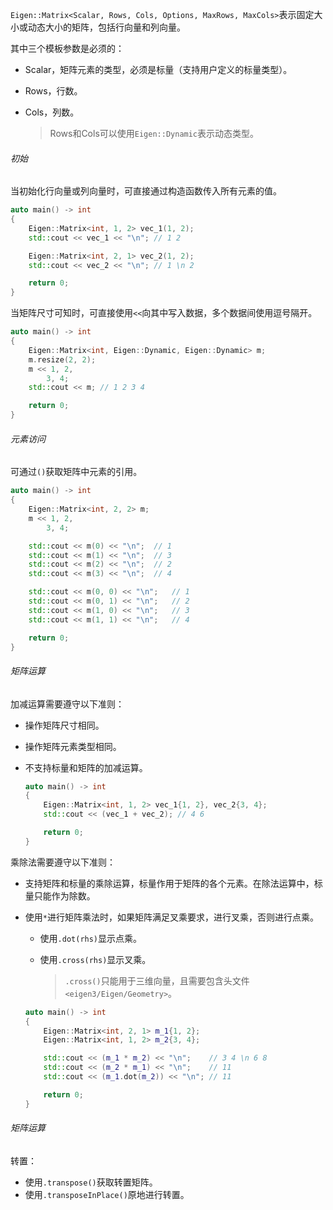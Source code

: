 `Eigen::Matrix<Scalar, Rows, Cols, Options, MaxRows, MaxCols>`表示固定大小或动态大小的矩阵，包括行向量和列向量。

其中三个模板参数是必须的：

* Scalar，矩阵元素的类型，必须是标量（支持用户定义的标量类型）。

* Rows，行数。

* Cols，列数。

  > Rows和Cols可以使用`Eigen::Dynamic`表示动态类型。

###### 初始

当初始化行向量或列向量时，可直接通过构造函数传入所有元素的值。

```cpp
auto main() -> int
{
    Eigen::Matrix<int, 1, 2> vec_1(1, 2);
    std::cout << vec_1 << "\n"; // 1 2

    Eigen::Matrix<int, 2, 1> vec_2(1, 2);
    std::cout << vec_2 << "\n"; // 1 \n 2

    return 0;
}
```

当矩阵尺寸可知时，可直接使用`<<`向其中写入数据，多个数据间使用逗号隔开。

```cpp
auto main() -> int
{
    Eigen::Matrix<int, Eigen::Dynamic, Eigen::Dynamic> m;
    m.resize(2, 2);
    m << 1, 2,
        3, 4;
    std::cout << m; // 1 2 3 4

    return 0;
}
```

###### 元素访问

可通过`()`获取矩阵中元素的引用。

```cpp
auto main() -> int
{
    Eigen::Matrix<int, 2, 2> m;
    m << 1, 2,
        3, 4;

    std::cout << m(0) << "\n";  // 1
    std::cout << m(1) << "\n";  // 3
    std::cout << m(2) << "\n";  // 2
    std::cout << m(3) << "\n";  // 4

    std::cout << m(0, 0) << "\n";   // 1
    std::cout << m(0, 1) << "\n";   // 2
    std::cout << m(1, 0) << "\n";   // 3
    std::cout << m(1, 1) << "\n";   // 4

    return 0;
}
```

###### 矩阵运算

加减运算需要遵守以下准则：

* 操作矩阵尺寸相同。

* 操作矩阵元素类型相同。

* 不支持标量和矩阵的加减运算。

  ```cpp
  auto main() -> int
  {
      Eigen::Matrix<int, 1, 2> vec_1{1, 2}, vec_2{3, 4};
      std::cout << (vec_1 + vec_2); // 4 6
  
      return 0;
  }
  ```

乘除法需要遵守以下准则：

* 支持矩阵和标量的乘除运算，标量作用于矩阵的各个元素。在除法运算中，标量只能作为除数。

* 使用`*`进行矩阵乘法时，如果矩阵满足叉乘要求，进行叉乘，否则进行点乘。
  * 使用`.dot(rhs)`显示点乘。
  
  * 使用`.cross(rhs)`显示叉乘。
  
    > `.cross()`只能用于三维向量，且需要包含头文件`<eigen3/Eigen/Geometry>`。
  
  ```cpp
  auto main() -> int
  {
      Eigen::Matrix<int, 2, 1> m_1{1, 2};
      Eigen::Matrix<int, 1, 2> m_2{3, 4};
  
      std::cout << (m_1 * m_2) << "\n";    // 3 4 \n 6 8
      std::cout << (m_2 * m_1) << "\n";    // 11
      std::cout << (m_1.dot(m_2)) << "\n"; // 11
  
      return 0;
  }
  ```

###### 矩阵运算

转置：

* 使用`.transpose()`获取转置矩阵。
* 使用`.transposeInPlace()`原地进行转置。
